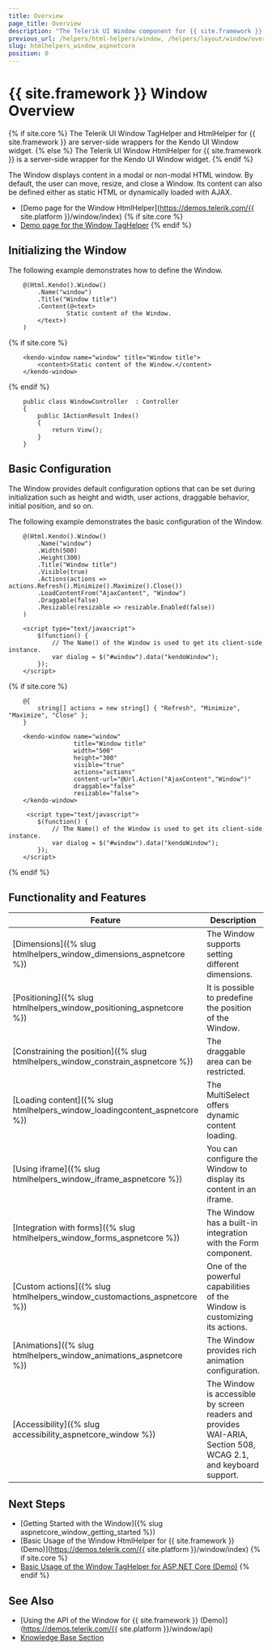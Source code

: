 ```yaml
---
title: Overview
page_title: Overview
description: "The Telerik UI Window component for {{ site.framework }} enables users to select multiple items, supports local and remote data binding, and provides templates for easier customization."
previous_url: /helpers/html-helpers/window, /helpers/layout/window/overview
slug: htmlhelpers_window_aspnetcore
position: 0
---
```


# {{ site.framework }} Window Overview

{% if site.core %}
The Telerik UI Window TagHelper and HtmlHelper for {{ site.framework }} are server-side wrappers for the Kendo UI Window widget.
{% else %}
The Telerik UI Window HtmlHelper for {{ site.framework }} is a server-side wrapper for the Kendo UI Window widget.
{% endif %}

The Window displays content in a modal or non-modal HTML window. By default, the user can move, resize, and close a Window. Its content can also be defined either as static HTML or dynamically loaded with AJAX.

* [Demo page for the Window HtmlHelper](https://demos.telerik.com/{{ site.platform }}/window/index)
{% if site.core %}
* [Demo page for the Window TagHelper](https://demos.telerik.com/aspnet-core/window/tag-helper)
{% endif %}

## Initializing the Window

The following example demonstrates how to define the Window.

```HtmlHelper
    @(Html.Kendo().Window()
        .Name("window")
        .Title("Window title")
        .Content(@<text>
                Static content of the Window.
        </text>)
    )
```
{% if site.core %}
```TagHelper
    <kendo-window name="window" title="Window title">
        <content>Static content of the Window.</content>
    </kendo-window>
```
{% endif %}
```Controller
    public class WindowController  : Controller
    {
        public IActionResult Index()
        {
            return View();
        }
    }
```

## Basic Configuration

The Window provides default configuration options that can be set during initialization such as height and width, user actions, draggable behavior, initial position, and so on.

The following example demonstrates the basic configuration of the Window.

```HtmlHelper
    @(Html.Kendo().Window()
        .Name("window")
        .Width(500)
        .Height(300)
        .Title("Window title")
        .Visible(true)
        .Actions(actions => actions.Refresh().Minimize().Maximize().Close())
        .LoadContentFrom("AjaxContent", "Window")
        .Draggable(false)
        .Resizable(resizable => resizable.Enabled(false))
    )

    <script type="text/javascript">
        $(function() {
            // The Name() of the Window is used to get its client-side instance.
            var dialog = $("#window").data("kendoWindow");
        });
    </script>
```
{% if site.core %}
```TagHelper
    @{
        string[] actions = new string[] { "Refresh", "Minimize", "Maximize", "Close" };
    }

    <kendo-window name="window" 
                  title="Window title" 
                  width="500"
                  height="300"
                  visible="true"
                  actions="actions"
                  content-url="@Url.Action("AjaxContent","Window")"
                  draggable="false"
                  resizable="false">
    </kendo-window>

     <script type="text/javascript">
        $(function() {
            // The Name() of the Window is used to get its client-side instance.
            var dialog = $("#window").data("kendoWindow");
        });
    </script>
```
{% endif %}

## Functionality and Features

| Feature | Description |
|---------|-------------|
| [Dimensions]({% slug htmlhelpers_window_dimensions_aspnetcore %}) |The Window supports setting different dimensions.|
| [Positioning]({% slug htmlhelpers_window_positioning_aspnetcore %}) |It is possible to predefine the position of the Window.|
| [Constraining the position]({% slug htmlhelpers_window_constrain_aspnetcore %}) |The draggable area can be restricted.|
| [Loading content]({% slug htmlhelpers_window_loadingcontent_aspnetcore %}) |The MultiSelect offers dynamic content loading.|
| [Using iframe]({% slug htmlhelpers_window_iframe_aspnetcore %}) | You can configure the Window to display its content in an iframe.|
| [Integration with forms]({% slug htmlhelpers_window_forms_aspnetcore %}) |The Window has a built-in integration with the Form component.|
| [Custom actions]({% slug htmlhelpers_window_customactions_aspnetcore %}) |One of the powerful capabilities of the Window is customizing its actions.|
| [Animations]({% slug htmlhelpers_window_animations_aspnetcore %}) |The Window provides rich animation configuration.|
| [Accessibility]({% slug accessibility_aspnetcore_window %}) |The Window is accessible by screen readers and provides WAI-ARIA, Section 508, WCAG 2.1, and keyboard support.|

## Next Steps

* [Getting Started with the Window]({% slug aspnetcore_window_getting_started %})
* [Basic Usage of the Window HtmlHelper for {{ site.framework }} (Demo)](https://demos.telerik.com/{{ site.platform }}/window/index)
{% if site.core %}
* [Basic Usage of the Window TagHelper for ASP.NET Core (Demo)](https://demos.telerik.com/aspnet-core/window/tag-helper)
{% endif %}

## See Also

* [Using the API of the Window for {{ site.framework }} (Demo)](https://demos.telerik.com/{{ site.platform }}/window/api)
* [Knowledge Base Section](/knowledge-base)

